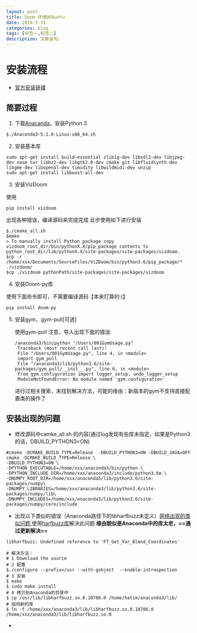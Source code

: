 ```yaml
---
layout: post
title: Doom 环境@Ubuntu
date: 2018-3-31
categories: blog
tags: [标签一,标签二]
description: 文章金句。
---
```

# 安装流程
- [官方安装链接](https://github.com/mwydmuch/ViZDoom/blob/master/doc/Building.md)
## 简要过程
1. 下载[Anacanda](https://www.anaconda.com/download/)，安装Python 3 

```
$./Anaconda3-5.1.0-Linux-x86_64.sh
```

2. 安装基本库
```
sudo apt-get install build-essential zlib1g-dev libsdl2-dev libjpeg-dev nasm tar libbz2-dev libgtk2.0-dev cmake git libfluidsynth-dev libgme-dev libopenal-dev timidity libwildmidi-dev unzip
sudo apt-get install libboost-all-dev

```
3. 安装VizDoom

使用 
``` 
pip install vizdoom
``` 
出现各种错误，编译源码来完成完成
此步使用如下进行安装
```
$./cmake_all.sh
$make
> To manually install Python package copy vizdoom_root_dir/bin/pythonX.X/pip_package contents to python_root_dir/lib/pythonX.X/site-packages/site-packages/vizdoom.
$cp -r /home/xxx/Documents/SourceFiles/ViZDoom/bin/python3.6/pip_package/* ./vizdoom/
$cp ./vizdoom pythonPath/site-packages/site-packages/vizdoom
```
4. 安装Doom-py库

使用下面命令即可，不需要编译源码【本来打算的:(】
```
pip install doom-py
```
5. 安装gym、gym-pull[可选]

   使用gym-pull 注意，导入出现下面的错误:
   ```
   /anaconda3/bin/python "/Users/001GymUsage.py" 
    Traceback (most recent call last):
    File "/Users/001GymUsage.py", line 4, in <module>
    import gym_pull
    File "/anaconda3/lib/python3.6/site-packages/gym_pull/__init__.py", line 6, in <module>
    from gym.configuration import logger_setup, undo_logger_setup
    ModuleNotFoundError: No module named 'gym.configuration'
   ```
    进行过相关搜索，未找到解决方法，可能的缘由：新版本的gym不支持直接配置类的操作了
    
## 安装出现的问题
- 修改源码中camke_all.sh 的内容(通过log发现有些库未指定，如果是Python3的话，DBUILD_PYTHON3=ON)
```
#cmake -DCMAKE_BUILD_TYPE=Release  -DBUILD_PYTHON3=ON -DBUILD_JAVA=OFF
cmake -DCMAKE_BUILD_TYPE=Release \
-DBUILD_PYTHON3=ON \
-DPYTHON_EXECUTABLE=/home/xxx/anaconda3/bin/python \
-DPYTHON_INCLUDE_DIR=/home/xxx/anaconda3/include/python3.6m \
-DNUMPY_ROOT_DIR=/home/xxx/anaconda3/lib/python3.6/site-packages/numpy\
-DNUMPY_LIBRARIES=/home/xxx/anaconda3/lib/python3.6/site-packages/numpy/lib\
-DNUMPY_INCLUDES=/home/xxx/anaconda3/lib/python3.6/site-packages/numpy/core/include
```
- 出现以下类似的错误（Anaconda路径下的libharfbuzz未定义）[网络出现的类似问题](https://github.com/jaagr/polybar/issues/310),使用[harfbuzz库](https://harfbuzz.github.io/install-harfbuzz.html#download)解决此问题 **缘由貌似是Anaconda中的库太老，==通过更新解决==**
```
libharfbuzz: Undefined reference to 'FT_Get_Var_Blend_Coordinates'
``` 

```
# 解决方法：
# 1 Download the source
# 2 配置
$./configure --prefix=/usr --with-gobject  --enable-introspection
# 3 安装
$ make
$ sudo make install
# 4 拷贝到Anaconda的目录中
$ cp /usr/lib/libharfbuzz.so.0.10706.0 /home/hatim/anaconda3/lib/
# 指向新的库
$ ln -f /home/xxx/anaconda3/lib/libharfbuzz.so.0.10706.0 /home/xxx/anaconda3/lib/libharfbuzz.so.0 
```

- 
